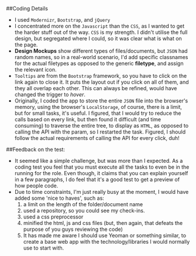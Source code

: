 ##Coding Details
- I used `Modernizr`, `Bootstrap`, and `jQuery` 
- I concentrated more on the `Javascript` than the `CSS`, as I wanted to get the harder stuff out of the way. `CSS` is my strength.  I didn't utilise the full design, but segregated where I could, so it was clear what is what on the page.
- **Design Mockups** show different types of files/documents, but `JSON` had random names, so in a real-world scenario, I'd add specific classnames for the actual filetypes as opposed to the generic **filetype**, and assign the relevant icon.
- `Tooltips` are from the `Bootstrap` framework, so you have to click on the link again to close it.  It puts the layout out if you click on all of them, and they all overlap each other.  This can always be refined, would have changed the trigger to *hover*.
- Originally, I coded the app to store the entire `JSON` file into the browser's memory, using the browser's `LocalStorage`, of course, there is a limit, but for small tasks, it's useful.  I figured, that I would try to reduce the calls based on every link, but then found it difficult (and time consuming) to traverse the entire tree, to display as `HTML`, as opposed to calling the API with the param, so I restarted the task.  Figured, I should follow the actual requirements of calling the API for every click, duh!

##Feedback on the test:
- It seemed like a simple challenge, but was more than I expected. As a coding test you feel that you must execute all the tasks to even be in the running for the role.  Even though, it claims that you can explain yourself in a few paragraphs, I do feel that it's a good test to get a preview of how people code.
- Due to time constraints, I'm just really busy at the moment, I would have added some 'nice to haves', such as:
  1. a limit on the length of the folder/document name
  2. used a repository, so you could see my check-ins.
  3. used a css preprocessor
  4. minified the html, js and css files (but, then again, that defeats the purpose of you guys reviewing the code)
  5. It has made me aware I should use Yeoman or something similar, to create a base web app with the technology/libraries I would normally use to start with.
